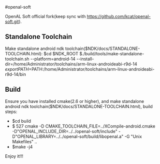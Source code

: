 #openal-soft

OpenAL Soft official fork(keep sync with https://github.com/kcat/openal-soft.git).

## Standalone Toolchain

Make standalone android ndk toolchain($NDK/docs/STANDALONE-TOOLCHAIN.html):
$cd $NDK_ROOT
$./build/tools/make-standalone-toolchain.sh --platform=android-14 --install-dir=/home/Administrator/toolchains/arm-linux-androideabi-r9d-14
$export PATH=$PATH:/home/Administrator/toolchains/arm-linux-androideabi-r9d-14/bin

## Build
Ensure you have installed cmake(2.6 or higher), and make standalone android ndk toolchain($NDK/docs/STANDALONE-TOOLCHAIN.html), build steps:
- $cd build
- $  527  cmake -D CMAKE_TOOLCHAIN_FILE=../XCompile-android.cmake -D"OPENAL_INCLUDE_DIR=../../openal-soft/include" -D"OPENAL_LIBRARY=../../openal-soft/build/libopenal.a" -G "Unix Makefiles" ..
- $make -j4

Enjoy it!!!
